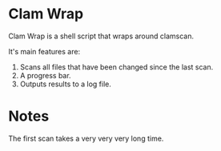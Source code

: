 # Clam Wrap

Clam Wrap is a shell script that wraps around clamscan.

It's main features are:

1. Scans all files that have been changed since the last scan.
2. A progress bar.
3. Outputs results to a log file.

# Notes

The first scan takes a very very very long time.
